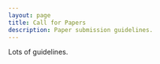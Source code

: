 ```yaml
---
layout: page
title: Call for Papers
description: Paper submission guidelines.
---
```

Lots of guidelines.